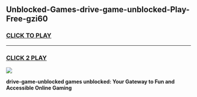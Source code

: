 
## Unblocked-Games-drive-game-unblocked-Play-Free-gzi60
<h3>
<a href="https://premium76.site?title=drive-game-unblocked&ref=15A">CLICK TO PLAY</a></h3>
<hr>

<h3>
<a href="https://premium76.site?title=drive-game-unblocked&ref=15A">CLICK 2 PLAY</a>
  
</h3>

<a href="https://premium76.site?title=drive-game-unblocked&ref=15A"><img src="https://clearcache.store/games.png"></a>


**drive-game-unblocked games unblocked: Your Gateway to Fun and Accessible Online Gaming**
